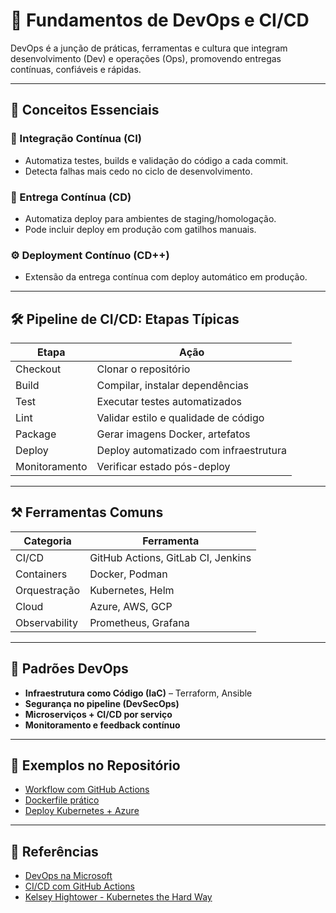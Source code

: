 # 🔁 Fundamentos de DevOps e CI/CD

DevOps é a junção de práticas, ferramentas e cultura que integram desenvolvimento (Dev) e operações (Ops), promovendo entregas contínuas, confiáveis e rápidas.

---

## 🧩 Conceitos Essenciais

### 🔄 Integração Contínua (CI)
- Automatiza testes, builds e validação do código a cada commit.
- Detecta falhas mais cedo no ciclo de desenvolvimento.

### 🚀 Entrega Contínua (CD)
- Automatiza deploy para ambientes de staging/homologação.
- Pode incluir deploy em produção com gatilhos manuais.

### ⚙️ Deployment Contínuo (CD++)
- Extensão da entrega contínua com deploy automático em produção.

---

## 🛠️ Pipeline de CI/CD: Etapas Típicas

| Etapa             | Ação                                    |
|-------------------|------------------------------------------|
| Checkout          | Clonar o repositório                    |
| Build             | Compilar, instalar dependências          |
| Test              | Executar testes automatizados            |
| Lint              | Validar estilo e qualidade de código     |
| Package           | Gerar imagens Docker, artefatos          |
| Deploy            | Deploy automatizado com infraestrutura   |
| Monitoramento     | Verificar estado pós-deploy              |

---

## ⚒️ Ferramentas Comuns

| Categoria     | Ferramenta         |
|---------------|--------------------|
| CI/CD         | GitHub Actions, GitLab CI, Jenkins |
| Containers    | Docker, Podman      |
| Orquestração  | Kubernetes, Helm    |
| Cloud         | Azure, AWS, GCP     |
| Observability | Prometheus, Grafana |

---

## 📘 Padrões DevOps

- **Infraestrutura como Código (IaC)** – Terraform, Ansible
- **Segurança no pipeline (DevSecOps)**
- **Microserviços + CI/CD por serviço**
- **Monitoramento e feedback contínuo**

---

## 🧪 Exemplos no Repositório

- [Workflow com GitHub Actions](../ci_cd/github_actions.md)
- [Dockerfile prático](../ci_cd/docker_build.md)
- [Deploy Kubernetes + Azure](../ci_cd/kubernetes_deploy.md)

---

## 🔗 Referências

- [DevOps na Microsoft](https://learn.microsoft.com/devops/)
- [CI/CD com GitHub Actions](https://docs.github.com/actions)
- [Kelsey Hightower - Kubernetes the Hard Way](https://github.com/kelseyhightower/kubernetes-the-hard-way)
